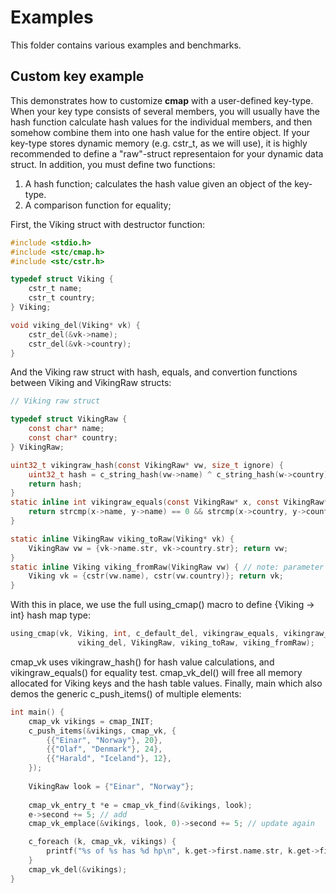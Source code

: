 Examples
========
This folder contains various examples and benchmarks.


Custom key example
------------------
This demonstrates how to customize **cmap** with a user-defined key-type. When your key type consists of several members, you will usually have the hash function calculate hash values for the individual members, and then somehow combine them into one hash value for the entire object. If your key-type stores dynamic memory (e.g. cstr_t, as we will use), it is highly recommended to define a "raw"-struct representaion for your dynamic data struct. In addition, you must define two functions:

1. A hash function; calculates the hash value given an object of the key-type.
2. A comparison function for equality; 

First, the Viking struct with destructor function:
```C
#include <stdio.h>
#include <stc/cmap.h>
#include <stc/cstr.h>

typedef struct Viking {
    cstr_t name;
    cstr_t country;
} Viking;

void viking_del(Viking* vk) {
    cstr_del(&vk->name);
    cstr_del(&vk->country);
}
```
And the Viking raw struct with hash, equals, and convertion functions between Viking and VikingRaw structs:
```C
// Viking raw struct

typedef struct VikingRaw {
    const char* name;
    const char* country;
} VikingRaw;

uint32_t vikingraw_hash(const VikingRaw* vw, size_t ignore) {
    uint32_t hash = c_string_hash(vw->name) ^ c_string_hash(w->country);
    return hash;
}
static inline int vikingraw_equals(const VikingRaw* x, const VikingRaw* y) {
    return strcmp(x->name, y->name) == 0 && strcmp(x->country, y->country) == 0;
}

static inline VikingRaw viking_toRaw(Viking* vk) {
    VikingRaw vw = {vk->name.str, vk->country.str}; return vw;
}
static inline Viking viking_fromRaw(VikingRaw vw) { // note: parameter is by value
    Viking vk = {cstr(vw.name), cstr(vw.country)}; return vk;
}
```
With this in place, we use the full using_cmap() macro to define {Viking -> int} hash map type:
```C
using_cmap(vk, Viking, int, c_default_del, vikingraw_equals, vikingraw_hash, 
               viking_del, VikingRaw, viking_toRaw, viking_fromRaw);
```
cmap_vk uses vikingraw_hash() for hash value calculations, and vikingraw_equals() for equality test. cmap_vk_del() will free all memory allocated for Viking keys and the hash table values. Finally, main which also demos the generic c_push_items() of multiple elements:
```C
int main() {
    cmap_vk vikings = cmap_INIT;
    c_push_items(&vikings, cmap_vk, {
        {{"Einar", "Norway"}, 20},
        {{"Olaf", "Denmark"}, 24},
        {{"Harald", "Iceland"}, 12},
    });
    
    VikingRaw look = {"Einar", "Norway"};
    
    cmap_vk_entry_t *e = cmap_vk_find(&vikings, look);
    e->second += 5; // add 
    cmap_vk_emplace(&vikings, look, 0)->second += 5; // update again

    c_foreach (k, cmap_vk, vikings) {
        printf("%s of %s has %d hp\n", k.get->first.name.str, k.get->first.country.str, k.get->second);
    }
    cmap_vk_del(&vikings);
}
```
